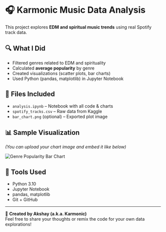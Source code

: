 # 🎧 Karmonic Music Data Analysis

This project explores **EDM and spiritual music trends** using real Spotify track data.

## 🔍 What I Did
- Filtered genres related to EDM and spirituality
- Calculated **average popularity** by genre
- Created visualizations (scatter plots, bar charts)
- Used Python (pandas, matplotlib) in Jupyter Notebook

## 📁 Files Included
- `analysis.ipynb` – Notebook with all code & charts
- `spotify_tracks.csv` – Raw data from Kaggle
- `bar_chart.png` (optional) – Exported plot image

## 📊 Sample Visualization

*(You can upload your chart image and embed it like below)*

![Genre Popularity Bar Chart](bar_chart.png)

## 🚀 Tools Used
- Python 3.10  
- Jupyter Notebook  
- pandas, matplotlib  
- Git + GitHub

---

🔗 **Created by Akshay (a.k.a. Karmonic)**  
Feel free to share your thoughts or remix the code for your own data explorations!
